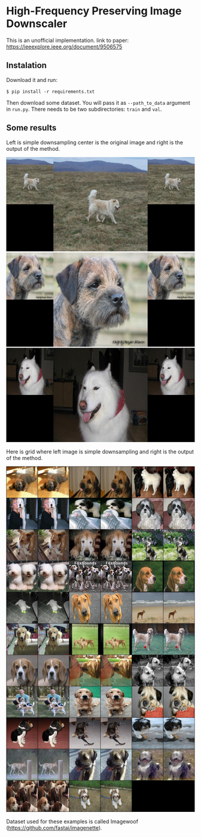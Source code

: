 # High-Frequency Preserving Image Downscaler

This is an unofficial implementation.
link to paper: https://ieeexplore.ieee.org/document/9506575

## Instalation

Download it and run:
```
$ pip install -r requirements.txt
```

Then download some dataset. You will pass it as `--path_to_data` argument in `run.py`. There needs to be two subdirectories: `train` and `val`.

## Some results

Left is simple downsampling center is the original image and right is the output of the method.

![](results/result1.jpg)
![](results/result2.jpg)
![](results/result3.jpg)

Here is grid where left image is simple downsampling and right is the output of the method.

![](results/grid.jpg)

Dataset used for these examples is called Imagewoof (https://github.com/fastai/imagenette).

